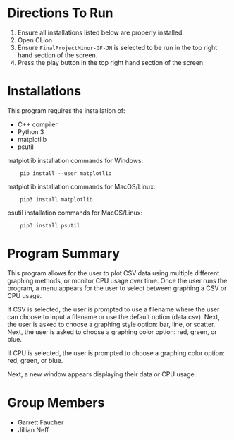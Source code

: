 # Directions To Run
1. Ensure all installations listed below are properly installed.
2. Open CLion
3. Ensure `FinalProjectMinor-GF-JN` is selected to be run in the top right
hand section of the screen.
4. Press the play button in the top right hand section of the screen.


# Installations
This program requires the installation of:
 * C++ compiler
 * Python 3 
 * matplotlib
 * psutil

matplotlib installation commands for Windows:
        
        pip install --user matplotlib

matplotlib installation commands for MacOS/Linux:

        pip3 install matplotlib

psutil installation commands for MacOS/Linux:

        pip3 install psutil

# Program Summary
This program allows for the user to plot CSV data using multiple different graphing methods,
or monitor CPU usage over time. Once the user runs the program, a menu appears for the user to select
between graphing a CSV or CPU usage.

If CSV is selected, the user is prompted to use a filename where the user can choose to input
a filename or use the default option (data.csv). Next, the user is asked to choose a graphing
style option: bar, line, or scatter. Next, the user is asked to choose a graphing color
option: red, green, or blue.

If CPU is selected, the user is prompted to choose a graphing color option: red, green, or blue.

Next, a new window appears displaying their data or CPU usage.

# Group Members
* Garrett Faucher
* Jillian Neff